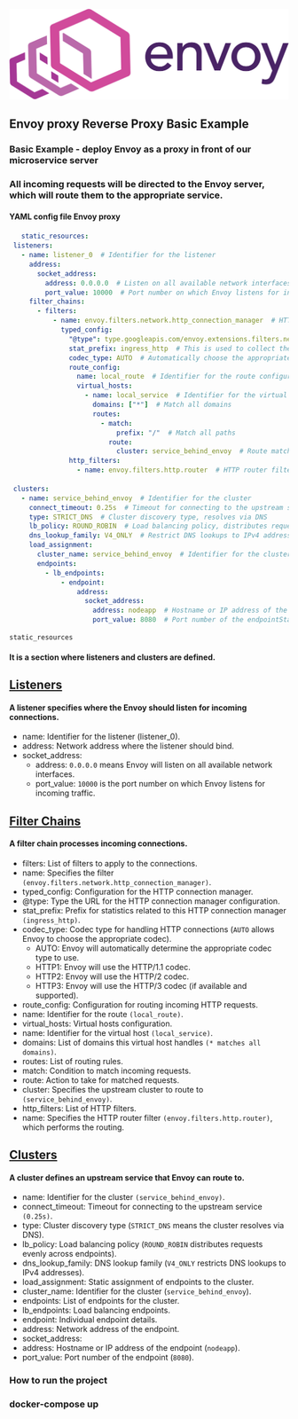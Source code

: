 <p align="left">
 <img width="600px" src="envoy_logo2.png" alt="qr"/>
</p>

## Envoy proxy Reverse Proxy Basic Example

### Basic Example  - deploy Envoy as a proxy in front of our microservice server
### All incoming requests will be directed to the Envoy server, which will route them to the appropriate service. 

#### YAML config file Envoy proxy

 ```yml
    static_resources:
  listeners:
    - name: listener_0  # Identifier for the listener
      address:
        socket_address:
          address: 0.0.0.0  # Listen on all available network interfaces
          port_value: 10000  # Port number on which Envoy listens for incoming traffic
      filter_chains:
        - filters:
            - name: envoy.filters.network.http_connection_manager  # HTTP connection manager filter
              typed_config:
                "@type": type.googleapis.com/envoy.extensions.filters.network.http_connection_manager.v3.HttpConnectionManager
                stat_prefix: ingress_http  # This is used to collect the statistics
                codec_type: AUTO  # Automatically choose the appropriate codec for HTTP connections
                route_config:
                  name: local_route  # Identifier for the route configuration
                  virtual_hosts:
                    - name: local_service  # Identifier for the virtual host
                      domains: ["*"]  # Match all domains
                      routes:
                        - match:
                            prefix: "/"  # Match all paths
                          route:
                            cluster: service_behind_envoy  # Route matched requests to this cluster
                http_filters:
                  - name: envoy.filters.http.router  # HTTP router filter, which performs the routing

  clusters:
    - name: service_behind_envoy  # Identifier for the cluster
      connect_timeout: 0.25s  # Timeout for connecting to the upstream service
      type: STRICT_DNS  # Cluster discovery type, resolves via DNS
      lb_policy: ROUND_ROBIN  # Load balancing policy, distributes requests evenly across endpoints
      dns_lookup_family: V4_ONLY  # Restrict DNS lookups to IPv4 addresses
      load_assignment:
        cluster_name: service_behind_envoy  # Identifier for the cluster
        endpoints:
          - lb_endpoints:
              - endpoint:
                  address:
                    socket_address:
                      address: nodeapp  # Hostname or IP address of the endpoint, this is pointing to a docker service
                      port_value: 8080  # Port number of the endpointStatic Resources
```

`static_resources`
#### It is a section where listeners and clusters are defined.

## [**Listeners**]() 
#### A listener specifies where the Envoy should listen for incoming connections.

- name: Identifier for the listener (listener_0).
- address: Network address where the listener should bind.
- socket_address:
  - address: `0.0.0.0` means Envoy will listen on all available network interfaces.
  - port_value: `10000` is the port number on which Envoy listens for incoming traffic.

## [**Filter Chains**]() 
#### A filter chain processes incoming connections.

- filters: List of filters to apply to the connections.
- name: Specifies the filter `(envoy.filters.network.http_connection_manager)`.
- typed_config: Configuration for the HTTP connection manager.
- @type: Type the URL for the HTTP connection manager configuration.
- stat_prefix: Prefix for statistics related to this HTTP connection manager `(ingress_http)`.
- codec_type: Codec type for handling HTTP connections (`AUTO` allows Envoy to choose the appropriate codec).
  - AUTO: Envoy will automatically determine the appropriate codec type to use.
  - HTTP1: Envoy will use the HTTP/1.1 codec.
  - HTTP2: Envoy will use the HTTP/2 codec.
  - HTTP3: Envoy will use the HTTP/3 codec (if available and supported).
- route_config: Configuration for routing incoming HTTP requests.
- name: Identifier for the route `(local_route)`.
- virtual_hosts: Virtual hosts configuration.
- name: Identifier for the virtual host `(local_service)`.
- domains: List of domains this virtual host handles `(* matches all domains)`.
- routes: List of routing rules.
- match: Condition to match incoming requests.
- route: Action to take for matched requests.
- cluster: Specifies the upstream cluster to route to `(service_behind_envoy)`.
- http_filters: List of HTTP filters.
- name: Specifies the HTTP router filter `(envoy.filters.http.router)`, which performs the routing.

## [**Clusters**]() 
#### A cluster defines an upstream service that Envoy can route to.

- name: Identifier for the cluster `(service_behind_envoy)`.
- connect_timeout: Timeout for connecting to the upstream service `(0.25s)`.
- type: Cluster discovery type (`STRICT_DNS` means the cluster resolves via DNS).
- lb_policy: Load balancing policy (`ROUND_ROBIN` distributes requests evenly across endpoints).
- dns_lookup_family: DNS lookup family (`V4_ONLY` restricts DNS lookups to IPv4 addresses).
- load_assignment: Static assignment of endpoints to the cluster.
- cluster_name: Identifier for the cluster (`service_behind_envoy`).
- endpoints: List of endpoints for the cluster.
- lb_endpoints: Load balancing endpoints.
- endpoint: Individual endpoint details.
- address: Network address of the endpoint.
- socket_address:
- address: Hostname or IP address of the endpoint (`nodeapp`).
- port_value: Port number of the endpoint (`8080`).


### How to run the project

### docker-compose up